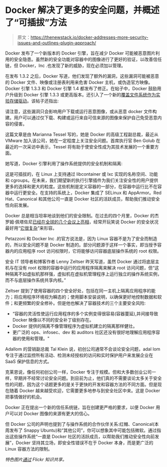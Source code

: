 # Docker 解决了更多的安全问题，并概述了“可插拔”方法

> 原文：<https://thenewstack.io/docker-addresses-more-security-issues-and-outlines-plugin-approach/>

Docker 发布了一个新版本的 Docker 引擎，旨在减少 Docker 可能被恶意图片利用的安全隐患。虽然新的安全功能对容器中的图像进行了更好的验证，以改善信任链，但 Docker，Inc .也发现了新的威胁，现在必须加以管理。

在发布 1.3.2 之后，Docker 写道，他们发现了额外的漏洞，这些漏洞可能被恶意的 Docker 文件、映像或注册表利用来危害 Docker 主机，或伪造官方映像。Docker 引擎 1.3.3 和 Docker 引擎 1.4 都发布了修正。在帖子中，Docker 鼓励用户升级到 Docker 引擎 1.3.3 或更高版本。还引入了一个新的[覆盖文件系统作为实验存储驱动](https://github.com/docker/docker/pull/7619)。该帖子还指出:

请注意，这些漏洞只会影响用户下载或运行恶意图像，或从恶意 docker 文件构建。用户可以通过仅下载、构建或运行来自可信来源的图像来保护自己免受恶意内容的侵害。

这篇文章是由 Marianna Tessel 写的，她是 Docker 的高级工程副总裁，最近从 VMware 加入该公司，她在一定程度上关注安全问题。首席执行官 Ben Golub 在最近的一次采访中表示，Tessel 将有助于使安全性成为其技术发展的一个重要方面。

她写道，Docker 引擎利用了操作系统提供的安全机制和隔离:

这是可插拔的，在 Linux 上支持通过 libcontainer 或 lxc 实现的名称空间、功能和 cgroups。在未来，我们期望新的执行引擎插件为我们关注安全性的用户提供更多的选择和更大的粒度。这些机制是定义容器的一部分，在容器中运行比不在容器中运行更安全。在支持的系统上，Docker 集成了 SELinux 和 AppArmor。Red Hat、Canonical 和其他公司一直是 Docker 社区的活跃成员，帮助我们推动安全性向前发展。

Docker 总是相当坦率地谈到他们的安全限制。在过去的四个月里，Docker 的杰罗姆·佩塔佐尼[已经在全球的几个会议上亮相](http://www.slideshare.net/jpetazzo)，经常开玩笑说 Docker 的安全状况最好用“[它很复杂](http://www.projectatomic.io/blog/2014/08/is-it-safe-a-look-at-docker-and-security-from-linuxcon/)”来形容。

Petazzoni 和 Docker Inc .的官方说法是，因为 Linux 容器不是为了安全而制造的，所以安全问题不是 Docker 制造的。部分问题源于这样一个事实，即当授予容器内的应用程序 root 访问权限时，它将能够访问容器底层操作系统的 root 权限。

安全 IT 领导者和博客作者 Lenny Zeltser 昨天写道，虽然 Docker 通过将底层主机与在没有 root 权限的容器中运行的应用程序隔离来解决 root 访问问题，但“这种隔离不如虚拟机那样强，虚拟机在虚拟机管理程序上运行独立的操作系统实例，而不与底层操作系统共享内核。”

Zeltser 提到了使用容器的四个安全好处，包括在同一主机上隔离应用程序的能力；将应用程序环境视为瞬态的；使用脚本安装说明，以确保更好地控制数据和软件；和更频繁的安全修补。但是他也解决了容器技术的三个主要安全风险:

*   “容器的灵活性使运行应用程序的多个实例变得很容易(容器蔓延),并间接导致 Docker 映像以不同的安全补丁级别存在。
*   Docker 提供的隔离不像管理程序为虚拟机建立的隔离那样健壮。
*   更广泛的 ops、infosec、dev 和 auditors 社区还没有很好地理解应用程序容器的使用和管理。"

Adallom 的营销副总裁 Tal Klein 说，初创公司通常不会谈论安全问题，adal lom 专注于通过监控所有活动、检测未经授权的访问和实时保护用户来发展企业在 SaaS 保护信息的方式。

克莱恩说，像任何初创公司一样，Docker 专注于规模。但和大多数创业公司一样，早期并不经常讨论安全问题。到目前为止，他们真的不需要谈论太多关于安全性的问题，因为这个话题更多的是关于更快的开发和容器方法的不同方面。但是现在随着 Docker 越来越受欢迎，它需要更多地参与到安全社区中来。这是 Docker 把事情做好的机会。

Docker 正在提出一个新的信任系统链，旨在创建更严格的要求，以便 Docker 用户可以对 Docker 图像的来源有更大的信心。

但 Docker 公司的声明也提到了与操作系统的合作伙伴关系:红帽、Canonical(本周发布了 Snappy Ubuntu)和“其他公司”，你可以想象其中可能包括微软。通过指出这些操作系统“一直是 Docker 社区的活跃成员，以帮助我们推动安全性向前发展”，Docker 坚持其立场，即安全性错误不在于 Docker 本身，而是更广泛的 Linux 容器方法的限制。

*特色图片[通过](https://www.flickr.com/photos/genista/5730883/in/photolist-cCN57S-vnAk-7EbFbv-97aq7h-aRjiLH-cYZC9u-NNUB4-fwdhCa-aZbzdX-abxBej-aFkHko-4p2eWL-8gpGwc-4JJxqS-nSwzny-5NsEfa-5NH1cF-fCzrkD-aZbzDF-98qDsy-h7HBJf-8jMz4x-aD9pEC-8xB9n8-8c82JS-e6BWUU-dJMN9x-8dAbem-o2GQzE-dBEkkN-5PEbhF-awukxB-e6wiG6-cYZoTw-bFAh5F-etYQzK-4M7Lsu-6KJ7ND-dLtET3-a4V3Ye-2HHGVS-3pHDVJ-HDcXV-3rP7Z-6YFzTE-aniLJn-5NwVSs-8dx3o4-99fv5L-98jVaz) Flickr 知识共享。*

<svg xmlns:xlink="http://www.w3.org/1999/xlink" viewBox="0 0 68 31" version="1.1"><title>Group</title> <desc>Created with Sketch.</desc></svg>